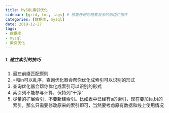 ```yaml
---
title: MySQL索引优化
sidebar: [grid, toc, tags] # 放置任何你想要显示的侧边栏部件
categories: [数据库, mysql]
date: 2019-12-27
tags:
- 数据库
- mysql
- 索引优化
---
```


####  

##### 1. 建立索引的技巧

1. 最左前缀匹配原则
2. =和in可以乱序，查询优化器会帮你优化成索引可以识别的形式
3. 查询优化器会帮你优化成索引可以识别的形式
4. 索引列不能参与计算，保持列“干净”
5. 尽量的扩展索引，不要新建索引。比如表中已经有a的索引，现在要加(a,b)的索引，那么只需要修改原来的索引即可，当然要考虑原有数据和线上使用情况